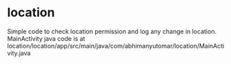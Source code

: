 # location
Simple code to check location permission and log any change in location. 
MainActivity java code is at 
      location/location/app/src/main/java/com/abhimanyutomar/location/MainActivity.java
    
